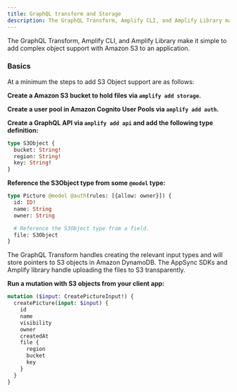 ```yaml
---
title: GraphQL transform and Storage
description: The GraphQL Transform, Amplify CLI, and Amplify Library make it simple to add complex object support with Amazon S3 to an application.
---
```

The GraphQL Transform, Amplify CLI, and Amplify Library make it simple to add complex object support with Amazon S3 to an application.

### Basics

At a minimum the steps to add S3 Object support are as follows:

**Create a Amazon S3 bucket to hold files via `amplify add storage`.**

**Create a user pool in Amazon Cognito User Pools via `amplify add auth`.**

**Create a GraphQL API via `amplify add api` and add the following type definition:**

```graphql
type S3Object {
  bucket: String!
  region: String!
  key: String!
}
```

**Reference the S3Object type from some `@model` type:**

```graphql
type Picture @model @auth(rules: [{allow: owner}]) {
  id: ID!
  name: String
  owner: String

  # Reference the S3Object type from a field.
  file: S3Object
}
```

The GraphQL Transform handles creating the relevant input types and will store pointers to S3 objects in Amazon DynamoDB. The AppSync SDKs and Amplify library handle uploading the files to S3 transparently.

**Run a mutation with S3 objects from your client app:**

```graphql
mutation ($input: CreatePictureInput!) {
  createPicture(input: $input) {
    id
    name
    visibility
    owner
    createdAt
    file {
      region
      bucket
      key
    }
  }
}
```

